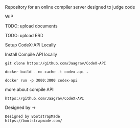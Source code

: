 
Repository for an online compiler server designed to judge code


WIP


TODO: upload documents

TODO: upload ERD


Setup CodeX-API Locally

  Install Compile API locally
  
    git clone https://github.com/Jaagrav/CodeX-API
  
    docker build --no-cache -t codex-api .
    
    docker run -p 3000:3000 codex-api

more about compile API

    https://github.com/Jaagrav/CodeX-API

Designed by ->

    Designed by BootstrapMade
    https://bootstrapmade.com/  
